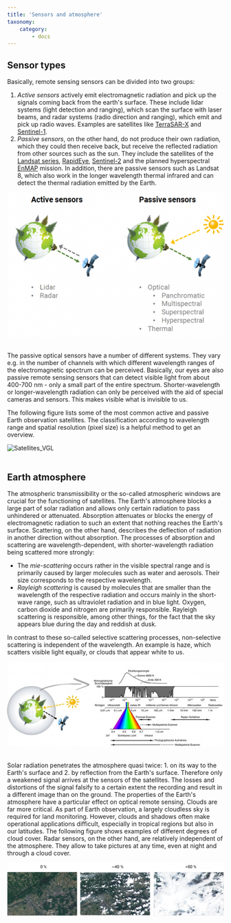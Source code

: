 ```yaml
---
title: 'Sensors and atmosphere'
taxonomy:
    category:
        - docs
---
```


## Sensor types

Basically, remote sensing sensors can be divided into two groups:
1. _Active sensors_ actively emit electromagnetic radiation and pick up the signals coming back from the earth's surface. These include lidar systems (light detection and ranging), which scan the surface with laser beams, and radar systems (radio direction and ranging), which emit and pick up radio waves. Examples are satellites like [TerraSAR-X](https://www.dlr.de/dlr/desktopdefault.aspx/tabid-10377/565_read-436/#/gallery/350) and [Sentinel-1](https://www.d-copernicus.de/daten/daten-sentinels/).
2. _Passive sensors_, on the other hand, do not produce their own radiation, which they could then receive back, but receive the reflected radiation from other sources such as the sun. They include the satellites of the [Landsat series](https://landsat.usgs.gov/landsat-missions-timeline), [RapidEye](https://www.satimagingcorp.com/satellite-sensors/other-satellite-sensors/rapideye/), [Sentinel-2](https://www.d-copernicus.de/daten/daten-sentinels/) and the planned hyperspectral [EnMAP](http://www.enmap.org/) mission. In addition, there are passive sensors such as Landsat 8, which also work in the longer wavelength thermal infrared and can detect the thermal radiation emitted by the Earth.

![aktiv_passiv](Aktiv_passiv_en.png)
<br><br>

The passive optical sensors have a number of different systems. They vary e.g. in the number of channels with which different wavelength ranges of the electromagnetic spectrum can be perceived. Basically, our eyes are also passive remote sensing sensors that can detect visible light from about 400-700 nm - only a small part of the entire spectrum. Shorter-wavelength or longer-wavelength radiation can only be perceived with the aid of special cameras and sensors. This makes visible what is invisible to us.

The following figure lists some of the most common active and passive Earth observation satellites. The classification according to wavelength range and spatial resolution (pixel size) is a helpful method to get an overview.



![Satellites_VGL](Satellites_VGL_d_en.png?resize=750?classes=caption "Examples of common satellites, divided by spectral and spatial resolution and separated by passive and active sensors." )
<br><br>


## Earth atmosphere

The atmospheric transmissibility or the so-called atmospheric windows are crucial for the functioning of satellites. The Earth's atmosphere blocks a large part of solar radiation and allows only certain radiation to pass unhindered or attenuated. Absorption attenuates or blocks the energy of electromagnetic radiation to such an extent that nothing reaches the Earth's surface. Scattering, on the other hand, describes the deflection of radiation in another direction without absorption. The processes of absorption and scattering are wavelength-dependent, with shorter-wavelength radiation being scattered more strongly:

- The _mie-scattering_ occurs rather in the visible spectral range and is primarily caused by larger molecules such as water and aerosols. Their size corresponds to the respective wavelength.
- _Rayleigh scattering_ is caused by molecules that are smaller than the wavelength of the respective radiation and occurs mainly in the short-wave range, such as ultraviolet radiation and in blue light. Oxygen, carbon dioxide and nitrogen are primarily responsible. Rayleigh scattering is responsible, among other things, for the fact that the sky appears blue during the day and reddish at dusk.

In contrast to these so-called selective scattering processes, non-selective scattering is independent of the wavelength. An example is haze, which scatters visible light equally, or clouds that appear white to us.

![Elektromagnetic Spectrum](Albertz_EMS_Atmosphaere.jpg?classes=caption "The electromagnetic spectrum. The human eye can only perceive the visible range of about 0.4-0.7 µm (400-700 nm).  Source figure (right): Albertz, 2001.")
<br><br>

Solar radiation penetrates the atmosphere quasi twice: 1. on its way to the Earth's surface and 2. by reflection from the Earth's surface. Therefore only a weakened signal arrives at the sensors of the satellites. The losses and distortions of the signal falsify to a certain extent the recording and result in a different image than on the ground.
The properties of the Earth's atmosphere have a particular effect on optical remote sensing. Clouds are far more critical. As part of Earth observation, a largely cloudless sky is required for land monitoring. However, clouds and shadows often make operational applications difficult, especially in tropical regions but also in our latitudes. The following figure shows examples of different degrees of cloud cover. Radar sensors, on the other hand, are relatively independent of the atmosphere. They allow to take pictures at any time, even at night and through a cloud cover.

![Cloud cover](Wolkenbedeckung.jpg?classes=caption "Examples of varying  covers of 0%, 40% and more than 80%. Part of the Rhine-Main area including Taunus,  acquired in May 2018. (c) ESA")
<br><br>

